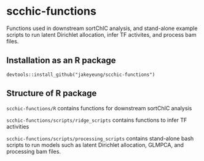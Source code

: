 # scchic-functions
Functions used in downstream sortChIC analysis, and stand-alone example scripts to run latent Dirichlet allocation, infer TF activites, and process bam files.

## Installation as an R package

`devtools::install_github("jakeyeung/scchic-functions")`

## Structure of R package

`scchic-functions/R` contains functions for downstream sortChIC analysis

`scchic-functions/scripts/ridge_scripts` contains functions to infer TF activities

`scchic-functions/scripts/processing_scripts` contains stand-alone bash scripts to run models such as latent Dirichlet allocation, GLMPCA, and processing bam files. 

